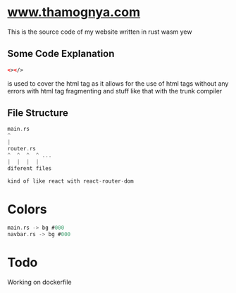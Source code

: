 # www.thamognya.com

This is the source code of my website written in rust wasm yew

## Some Code Explanation
```html
<></>
```
is used to cover the html tag
as it allows for the use of html tags without any errors with html tag fragmenting and stuff like that with the trunk compiler

## File Structure

```c
main.rs
^
|
router.rs
^  ^  ^  ^ ...
|  |  |  |
diferent files

kind of like react with react-router-dom
```

# Colors
```c
main.rs -> bg #000
navbar.rs -> bg #000
```

# Todo

Working on dockerfile
